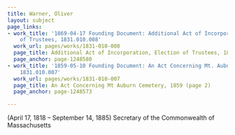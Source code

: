 ```yaml
---
title: Warner, Oliver
layout: subject
page_links:
- work_title: '1869-04-17 Founding Document: Additional Act of Incorporation, Election
    of Trustees, 1831.010.008'
  work_url: pages/works/1831-010-008
  page_title: Additional Act of Incorporation, Election of Trustees, 1869 (page 004)
  page_anchor: page-1248580
- work_title: '1859-05-10 Founding Document: An Act Concerning Mt. Auburn Cemetery,
    1831.010.007'
  work_url: pages/works/1831-010-007
  page_title: An Act Concerning Mt Auburn Cemetery, 1859 (page 2)
  page_anchor: page-1248573

---
```

<p> (April 17, 1818 – September 14, 1885) Secretary of the Commonwealth of Massachusetts</p>